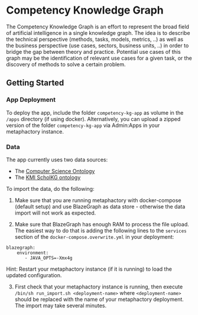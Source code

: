 # Competency Knowledge Graph

The Competency Knowledge Graph is an effort to represent the broad field of artificial intelligence in a single knowledge graph. The idea is to describe the technical perspective (methods, tasks, models, metrics, ..) as well as the business perspective (use cases, sectors, business units, ..) in order to bridge the gap between theory and practice. Potential use cases of this graph may be the identification of relevant use cases for a given task, or the discovery of methods to solve a certain problem.

## Getting Started
### App Deployment
To deploy the app, include the folder `competency-kg-app` as volume in the `/apps` directory (if using docker). Alternatively, you can upload a zipped version of the folder `competency-kg-app` via Admin:Apps in your metaphactory instance.

### Data
The app currently uses two data sources:
- The [Computer Science Ontology](https://cso.kmi.open.ac.uk/)
- The [KMI ScholKG ontology](https://scholkg.kmi.open.ac.uk/)

To import the data, do the following:

1. Make sure that you are running metaphactory with docker-compose (default setup) and use BlazeGraph as data store - otherwise the data import will not work as expected.

2. Make sure that BlazeGraph has enough RAM to process the file upload. The easiest way to do that is adding the following lines to the `services` section of the `docker-compose.overwrite.yml` in your deployment:
```
blazegraph:
    environment:
       - JAVA_OPTS=-Xmx4g
```
Hint: Restart your metaphactory instance (if it is running) to load the updated configuration.

3. First check that your metaphactory instance is running, then execute `/bin/sh run_import.sh <deployment-name>` where `<deployment-name>` should be replaced with the name of your metaphactory deployment. The import may take several minutes.
